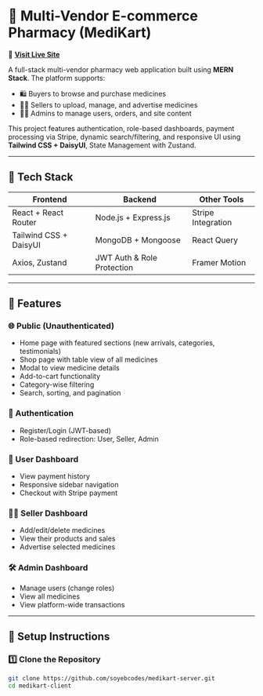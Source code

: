 # 🏥 Multi-Vendor E-commerce Pharmacy (MediKart)

🔗 **[Visit Live Site](https://medikartt.netlify.app/)**

A full-stack multi-vendor pharmacy web application built using **MERN Stack**. The platform supports:

- 🛍️ Buyers to browse and purchase medicines
- 🧑‍💼 Sellers to upload, manage, and advertise medicines
- 🧑‍💻 Admins to manage users, orders, and site content

This project features authentication, role-based dashboards, payment processing via Stripe, dynamic search/filtering, and responsive UI using **Tailwind CSS + DaisyUI**, State Management with Zustand.

---

## 🚀 Tech Stack

| Frontend               | Backend                    | Other Tools        |
| ---------------------- | -------------------------- | ------------------ |
| React + React Router   | Node.js + Express.js       | Stripe Integration |
| Tailwind CSS + DaisyUI | MongoDB + Mongoose         | React Query        |
| Axios, Zustand         | JWT Auth & Role Protection | Framer Motion      |

---

## 📁 Features

### 🌐 Public (Unauthenticated)

- Home page with featured sections (new arrivals, categories, testimonials)
- Shop page with table view of all medicines
- Modal to view medicine details
- Add-to-cart functionality
- Category-wise filtering
- Search, sorting, and pagination

### 👤 Authentication

- Register/Login (JWT-based)
- Role-based redirection: User, Seller, Admin

### 👤 User Dashboard

- View payment history
- Responsive sidebar navigation
- Checkout with Stripe payment

### 🧑‍💼 Seller Dashboard

- Add/edit/delete medicines
- View their products and sales
- Advertise selected medicines

### 🛠️ Admin Dashboard

- Manage users (change roles)
- View all medicines
- View platform-wide transactions

---

## 🔧 Setup Instructions

### 1️⃣ Clone the Repository

```bash
git clone https://github.com/soyebcodes/medikart-server.git
cd medikart-client
```
